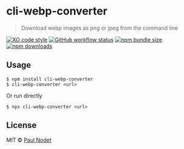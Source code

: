 # cli-webp-converter
> Download webp images as png or jpeg from the command line

[![XO code style](https://img.shields.io/badge/code_style-XO-5ed9c7.svg)](https://github.com/xojs/xo)
[![GitHub workflow status](https://img.shields.io/github/workflow/status/pnxdxt/cli-webp-converter/CI)](https://github.com/pnxdxt/cli-webp-converter)
[![npm bundle size](https://img.shields.io/bundlephobia/min/cli-webp-converter)](https://bundlephobia.com/package/cli-webp-converter)
[![npm downloads](https://img.shields.io/npm/dt/cli-webp-converter)](https://www.npmjs.com/package/cli-webp-converter)

## Usage

```shell
$ npm install cli-webp-converter
$ cli-webp-converter <url>
```

Or run directly
```shell
$ npx cli-webp-converter <url>
```

## License

MIT © [Paul Nodet](https://pnodet.com)
